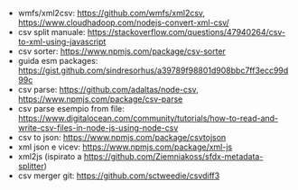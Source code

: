 - wmfs/xml2csv: https://github.com/wmfs/xml2csv, https://www.cloudhadoop.com/nodejs-convert-xml-csv/
- csv split manuale: https://stackoverflow.com/questions/47940264/csv-to-xml-using-javascript
- csv sorter: https://www.npmjs.com/package/csv-sorter
- guida esm packages: https://gist.github.com/sindresorhus/a39789f98801d908bbc7ff3ecc99d99c
- csv parse: https://github.com/adaltas/node-csv, https://www.npmjs.com/package/csv-parse
- csv parse esempio from file: https://www.digitalocean.com/community/tutorials/how-to-read-and-write-csv-files-in-node-js-using-node-csv
- csv to json: https://www.npmjs.com/package/csvtojson
- xml json e vicev: https://www.npmjs.com/package/xml-js
- xml2js (ispirato a https://github.com/Ziemniakoss/sfdx-metadata-splitter)
- csv merger git: https://github.com/sctweedie/csvdiff3
